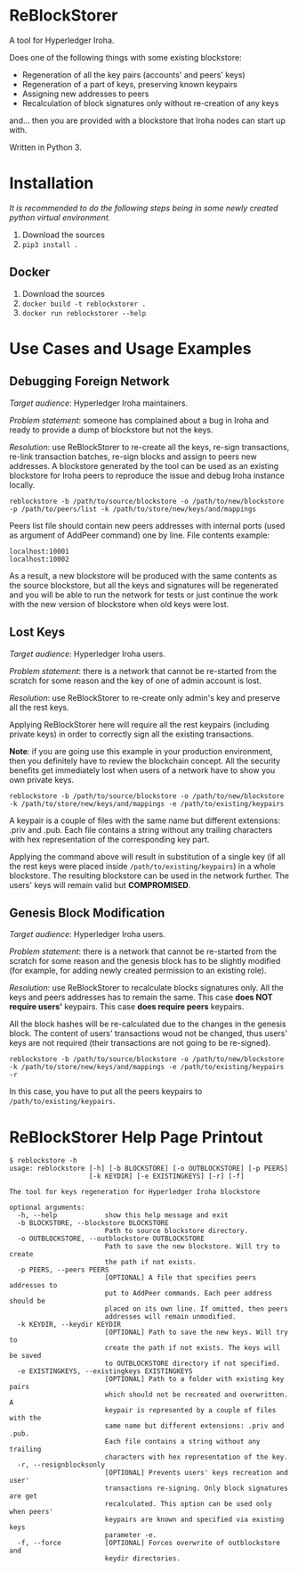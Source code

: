 # ReBlockStorer

A tool for Hyperledger Iroha.

Does one of the following things with some existing blockstore:
* Regeneration of all the key pairs (accounts' and peers' keys)
* Regeneration of a part of keys, preserving known keypairs
* Assigning new addresses to peers
* Recalculation of block signatures only without re-creation of any keys

and... then you are provided with a blockstore that Iroha nodes can start up with.

Written in Python 3.

# Installation

*It is recommended to do the following steps being in some newly created python virtual environment.*

1. Download the sources
2. `pip3 install .`

## Docker

1. Download the sources
2. `docker build -t reblockstorer .`
3. `docker run reblockstorer --help`

# Use Cases and Usage Examples

## Debugging Foreign Network

*Target audience*: Hyperledger Iroha maintainers.

*Problem statement*: someone has complained about a bug in Iroha and ready to provide a dump of blockstore but not the keys.

*Resolution*: use ReBlockStorer to re-create all the keys, re-sign transactions, re-link transaction batches, re-sign blocks and assign to peers new addresses.
A blockstore generated by the tool can be used as an existing blockstore for Iroha peers to reproduce the issue and debug Iroha instance locally.

`reblockstore -b /path/to/source/blockstore -o /path/to/new/blockstore -p /path/to/peers/list -k /path/to/store/new/keys/and/mappings`

Peers list file should contain new peers addresses with internal ports (used as argument of AddPeer command) one by line.
File contents example:
```
localhost:10001
localhost:10002
```

As a result, a new blockstore will be produced with the same contents as the source blockstore, but all the keys and signatures will be regenerated and you will be able to run the network for tests or just continue the work with the new version of blockstore when old keys were lost.

## Lost Keys

*Target audience*: Hyperledger Iroha users.

*Problem statement*: there is a network that cannot be re-started from the scratch for some reason and the key of one of admin account is lost.

*Resolution*: use ReBlockStorer to re-create only admin's key and preserve all the rest keys.

Applying ReBlockStorer here will require all the rest keypairs (including private keys) in order to correctly sign all the existing transactions.

**Note**: if you are going use this example in your production environment, then you definitely have to review the blockchain concept.
All the security benefits get immediately lost when users of a network have to show you own private keys.

`reblockstore -b /path/to/source/blockstore -o /path/to/new/blockstore -k /path/to/store/new/keys/and/mappings -e /path/to/existing/keypairs`

A keypair is a couple of files with the same name but different extensions: .priv and .pub.
Each file contains a string without any trailing characters with hex representation of the corresponding key part.

Applying the command above will result in substitution of a single key (if all the rest keys were placed inside `/path/to/existing/keypairs`) in a whole blockstore.
The resulting blockstore can be used in the network further.
The users' keys will remain valid but **COMPROMISED**.

## Genesis Block Modification

*Target audience*: Hyperledger Iroha users.

*Problem statement*: there is a network that cannot be re-started from the scratch for some reason and the genesis block has to be slightly modified
(for example, for adding newly created permission to an existing role).

*Resolution*: use ReBlockStorer to recalculate blocks signatures only.
All the keys and peers addresses has to remain the same.
This case **does NOT require users'** keypairs.
This case **does require peers** keypairs.

All the block hashes will be re-calculated due to the changes in the genesis block.
The content of users' transactions woud not be changed, thus users' keys are not required (their transactions are not going to be re-signed).

`reblockstore -b /path/to/source/blockstore -o /path/to/new/blockstore -k /path/to/store/new/keys/and/mappings -e /path/to/existing/keypairs -r`

In this case, you have to put all the peers keypairs to `/path/to/existing/keypairs`.

# ReBlockStorer Help Page Printout

```
$ reblockstore -h
usage: reblockstore [-h] [-b BLOCKSTORE] [-o OUTBLOCKSTORE] [-p PEERS]
                    [-k KEYDIR] [-e EXISTINGKEYS] [-r] [-f]

The tool for keys regeneration for Hyperledger Iroha blockstore

optional arguments:
  -h, --help            show this help message and exit
  -b BLOCKSTORE, --blockstore BLOCKSTORE
                        Path to source blockstore directory.
  -o OUTBLOCKSTORE, --outblockstore OUTBLOCKSTORE
                        Path to save the new blockstore. Will try to create
                        the path if not exists.
  -p PEERS, --peers PEERS
                        [OPTIONAL] A file that specifies peers addresses to
                        put to AddPeer commands. Each peer address should be
                        placed on its own line. If omitted, then peers
                        addresses will remain unmodified.
  -k KEYDIR, --keydir KEYDIR
                        [OPTIONAL] Path to save the new keys. Will try to
                        create the path if not exists. The keys will be saved
                        to OUTBLOCKSTORE directory if not specified.
  -e EXISTINGKEYS, --existingkeys EXISTINGKEYS
                        [OPTIONAL] Path to a folder with existing key pairs
                        which should not be recreated and overwritten. A
                        keypair is represented by a couple of files with the
                        same name but different extensions: .priv and .pub.
                        Each file contains a string without any trailing
                        characters with hex representation of the key.
  -r, --resignblocksonly
                        [OPTIONAL] Prevents users' keys recreation and user'
                        transactions re-signing. Only block signatures are get
                        recalculated. This option can be used only when peers'
                        keypairs are known and specified via existing keys
                        parameter -e.
  -f, --force           [OPTIONAL] Forces overwrite of outblockstore and
                        keydir directories.
```
